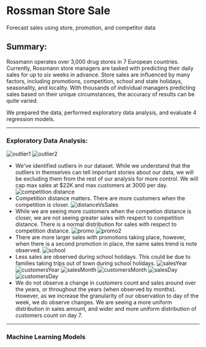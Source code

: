 # Rossman Store Sale
Forecast sales using store, promotion, and competitor data

## Summary:
Rossmann operates over 3,000 drug stores in 7 European countries. Currently, Rossmann store managers are tasked with predicting their daily sales for up to six weeks in advance. Store sales are influenced by many factors, including promotions, competition, school and state holidays, seasonality, and locality. With thousands of individual managers predicting sales based on their unique circumstances, the accuracy of results can be quite varied.

We prepared the data, performed exploratory data analysis, and evaluate 4 regression models.
- - -
### Exploratory Data Analysis:
![outlier1](output/customers_outlier.png)
![outlier2](output/sales_outlier.png)
* We've identified outliers in our dataset. While we understand that the outliers in themselves can tell important stories about our data, we will be excluding them from the rest of our analysis for more control. We will cap max sales at $22K and max customers at 3000 per day. 
![competition distance](output/competitionDistance.png)
* Competition distance matters. There are more customers when the competition is closer. 
![distanceVsSales](output/CompetitionDistance_Sales.png)
* While we are seeing more customers when the competion distance is closer, we are not seeing greater sales with respect to competition distance. There is a normal distribution for sales with respect to competition distance. 
![promo](output/sales_promo.png)
![promo2](output/sales_promo2.png)
* There are more larger sales with promotions taking place, however, when there is a second promotion in place, the same sales trend is note observed. 
![school](output/sales_schoolHoliday.png)
* Less sales are observed during school holidays. This could be due to families taking trips out of town during school holidays. 
![salesYear](output/sales_year.png)
![customersYear](output/customers_year.png)
![salesMonth](output/sales_month.png)
![customersMonth](output/customers_month.png)
![salesDay](output/sales_DayOfWeek.png)
![customersDay](output/Customers_DayOfWeek.png)
* We do not observe a change in customers count and sales around over the years, or throughout the years (when observed by months). However, as we increase the granularity of our observation to day of the week, we do observe changes. We are seeing a more uniform distribution in sales amount, and wider and more uniform distribution of customers count on day 7.

- - -
### Machine Learning Models